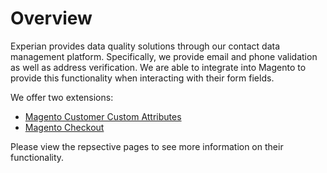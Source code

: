 # Overview

Experian provides data quality solutions through our contact data management platform. 
Specifically, we provide email and phone validation as well as address verification. 
We are able to integrate into Magento to provide this functionality when interacting 
with their form fields.

We offer two extensions:

- [Magento Customer Custom Attributes](./src/Experian/CustomerCustomAttributes)
- [Magento Checkout](./src/Experian/Checkout)

Please view the repsective pages to see more information on their functionality. 
